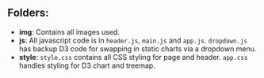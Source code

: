 
## Folders:
- **img**: Contains all images used.
- **js**: All javascript code is in `header.js`, `main.js` and `app.js`. `dropdown.js` has backup D3 code for swapping in static charts via a dropdown menu.  
- **style**: `style.css` contains all CSS styling for page and header. `app.css` handles styling for D3 chart and treemap.